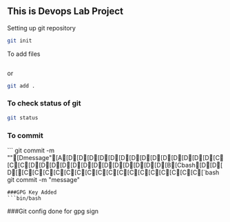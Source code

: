 ## This is Devops Lab Project
Setting up git repository
```bash
git init
```
To add files
```git add filenae
```
or 
```bash
git add .
```

### To check status of git
```bash
git status
```

### To commit
``` git commit -m ""[Dmessage"[A[D[D[D[D[D[D[D[D[D[D[D[D[D[D[C[C[C[D[D[D[D[D[D[D[D[D[D[D[D[D[B[Cbash[D[D[D[[C[C[C[C[C[C[C[C[C[C[C[C[C[C[C[C[C[`bash
git commit -m "message"
```
###GPG Key Added
```bin/bash
```
###Git config done for gpg sign

